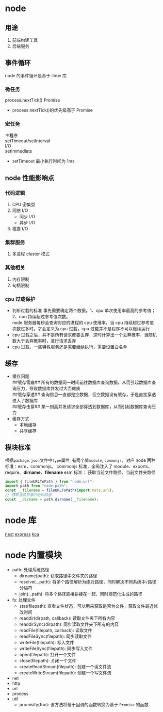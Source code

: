 # node

## 用途

1. 前端构建工具
2. 后端服务

## 事件循环

node 的事件循环是基于 libuv 库

### 微任务

process.nextTick()
Promise

- process.nextTick()的优先级高于 Promise

### 宏任务

主程序  
setTimeout/setInterval  
I/O  
setImmediate

- setTimeout 最小执行时间为 1ms

## node 性能影响点

### 代码逻辑

1. CPU 密集型
2. 网络 I/O
   - 同步 I/O
   - 异步 I/O
3. 磁盘 I/O

### 集群服务

1. 多进程 cluster 模式

### 其他相关

1. 内存限制
2. 句柄限制

### cpu 过载保护

- 判断过载的标准
  事先需要确定两个数据，1、cpu 单次使用率最高的参考值；2、cpu 持续超过参考值次数。  
  node 服务器每秒会查询对应的进程的 cpu 使用率，当 cpu 持续超过参考值次数过多时，才会定义为 cpu 过载，cpu 过载并不是程序不可以继续运行
- cpu 过载之后，并不是所有请求都要丢弃，这时计算出一个丢弃概率，当随机数大于丢弃概率时，进行请求丢弃
- cpu 过载，一些特殊服务还是需要继续执行，需要设置白名单

## 缓存

- 缓存问题  
  ##缓存雪崩## 所有的数据同一时间前往数据库查询数据，从而引起数据库查询压力，导致数据库并发过大而瘫痪  
  ##缓存穿透## 查询信息一直都是空数据，但空数据没有缓存，于是直接穿透进入了数据库  
  ##缓存击穿## 某一刻高并发请求全部穿透到数据库，从而引起数据库查询压力
- 缓存方式
  - 本地缓存
  - 共享缓存

## 模块标准

根据`package.json`文件中`type`属性, 有两个值`module`, `commonjs`，对应 node 两种标准：esm，commonjs。
commonjs 标准，全局注入了 module、exports、require、**dirname**、**filename**
esm 标准：
获取当前文件路径、当前文件夹路径

```js
import { fileURLToPath } from "node:url";
import path from "node:path";
const __filename = fileURLToPath(import.meta.url);
// 获取当前目录的绝对路径
const __dirname = path.dirname(__filename);
```

# node 库

[nest](./nest/)
[express](./express/)
[koa](./koa/)

# node 内置模块

- path: 处理系统路径
  - dirname(path): 获取路径中文件夹的路径
  - resolve(...path): 将多个路径解析为绝对路径，同时解决不同系统中`/`路径分隔符
  - join(...path): 将多个路径直接拼接在一起，同时规范化生成的路径
- fs: 处理文件
  - stat(filepath): 查看文件状态，可以用来获取是否为文件，获取文件最近修改时间
  - readdir(dirpath, callback): 读取文件夹下所有内容
  - readdirSync(dirpath): 同步读取文件夹下所有的内容
  - readFile(filepath, callback): 读取文件
  - readFileSync(filepath): 同步读取文件
  - writeFile(filepath): 写入文件
  - writeFileSync(filepath): 同步写入文件
  - open(filepath): 打开一个文件
  - close(filepath): 关闭一个文件
  - createReadStream(filepath): 创建一个读文件流
  - createWriteStream(filepath): 创建一个写文件流
- net
- http
- url
- process
- util
  - promisify(fun): 该方法将基于回调的函数转换为基于 `Promise` 的函数
